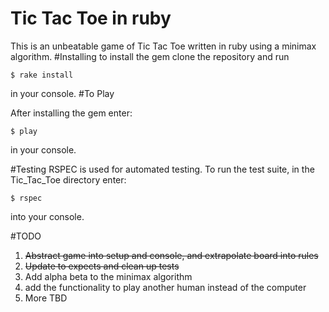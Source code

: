 # Tic Tac Toe in ruby
This is an unbeatable game of Tic Tac Toe written in ruby using a minimax algorithm.
#Installing
to install the gem clone the repository and run
```
$ rake install
```
in your console.
#To Play

After installing the gem enter:
```
$ play
```
in your console.

#Testing
RSPEC is used for automated testing. To run the test suite, in the Tic_Tac_Toe directory enter:
```
$ rspec
```
into your console.

#TODO
1. ~~Abstract game into setup and console, and extrapolate board into rules~~
2. ~~Update to expects and clean up tests~~
3. Add alpha beta to the minimax algorithm
4. add the functionality to play another human instead of the computer
5. More TBD
